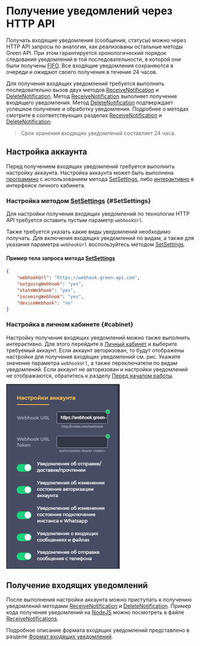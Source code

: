 # Получение уведомлений через HTTP API

Получать входящие уведомления (сообщения, статусы) можно через HTTP API запросы по аналогии, как реализованы остальные методы Green API. При этом гарантируется хронологический порядок следования уведомлений в той последовательности, в которой они были получены [FIFO](https://ru.wikipedia.org/wiki/FIFO). Все входящие уведомления сохраняются в очереди и ожидают своего получения в течение 24 часов.

Для получения входящих уведомлений требуется выполнить последовательно вызов двух методов [ReceiveNotification](technology-http-api/ReceiveNotification.md) и [DeleteNotification](technology-http-api/DeleteNotification.md). Метод [ReceiveNotification](technology-http-api/ReceiveNotification.md) выполняет получение входящего уведомления. Метод [DeleteNotification](technology-http-api/DeleteNotification.md) подтверждает успешное получение и обработку уведомления. Подробнее о методах смотрите в соответствующих разделах [ReceiveNotification](technology-http-api/ReceiveNotification.md) и [DeleteNotification](technology-http-api/DeleteNotification.md).

> Срок хранения входящих уведомлений составляет 24 часа.

## Настройка аккаунта

Перед получением входящих уведомлений требуется выполнить настройку аккаунта. Настройка аккаунта может быть выполнена [программно](#SetSettings) с использованием метода [SetSettings](../account/SetSettings.md), либо [интерактивно](#cabinet) в интерфейсе личного кабинета.

### Настройка методом [SetSettings](../account/SetSettings.md) {#SetSettings}

Для настройки получения входящих уведомлений по технологии HTTP API требуется оставить пустым параметр `webhookUrl`.

Также требуется указать какие виды уведомлений необходимо получать. Для включения входящих уведомлений по видам, а также для указания параметра `webhookUrl` воспользуйтесь методом [SetSettings](../account/SetSettings.md).

#### Пример тела запроса метода [SetSettings](../account/SetSettings.md)

```json
{
    "webhookUrl": "https://webhook.green-api.com",
    "outgoingWebhook": "yes",
    "stateWebhook": "yes",
    "incomingWebhook": "yes",
    "deviceWebhook": "no"
}
```

### Настройка в личном кабинете {#cabinet}

Настройку получения входящих уведомлений можно также выполнить интерактивно. Для этого перейдите в [Личный кабинет](https://console.green-api.com) и выберите требуемый аккаунт. Если аккаунт авторизован, то будут отображены настройки для получения входящих уведомлений см. рис. Укажите значение параметра `webhookUrl`, а также переключатели по видам уведомлений. Если аккаунт не авторизован и настройки уведомлений не отображаются, обратитесь к разделу [Перед началом работы](../../before-start.md#qr).

![Настройки входящих уведомлений](../../assets/technology-http-api.png "Настройки входящих уведомлений")

## Получение входящих уведомлений

После выполнения настройки аккаунта можно приступать к получению уведомлений методами [ReceiveNotification](technology-http-api/ReceiveNotification.md) и [DeleteNotification](technology-http-api/DeleteNotification.md). Пример кода получения уведомлений на [NodeJS](https://nodejs.org) можно посмотреть в файле [ReceiveNotifications](https://github.com/green-api/whatsapp-api-client/blob/master/examples/ReceiveNotifications.js).

Подробное описание формата входящих уведомлений представлено в разделе [Формат входящих уведомлений](notifications-format/index.md).